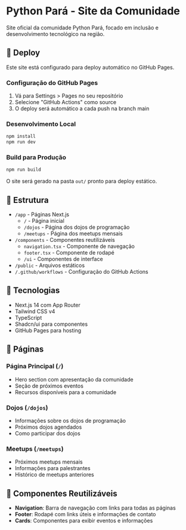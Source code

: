 # Python Pará - Site da Comunidade

Site oficial da comunidade Python Pará, focado em inclusão e desenvolvimento tecnológico na região.

## 🚀 Deploy

Este site está configurado para deploy automático no GitHub Pages.

### Configuração do GitHub Pages

1. Vá para Settings > Pages no seu repositório
2. Selecione "GitHub Actions" como source
3. O deploy será automático a cada push na branch main

### Desenvolvimento Local

```bash
npm install
npm run dev
```

### Build para Produção

```bash
npm run build
```

O site será gerado na pasta `out/` pronto para deploy estático.

## 📁 Estrutura

- `/app` - Páginas Next.js
  - `/` - Página inicial
  - `/dojos` - Página dos dojos de programação
  - `/meetups` - Página dos meetups mensais
- `/components` - Componentes reutilizáveis
  - `navigation.tsx` - Componente de navegação
  - `footer.tsx` - Componente de rodapé
  - `/ui` - Componentes de interface
- `/public` - Arquivos estáticos
- `/.github/workflows` - Configuração do GitHub Actions

## 🎨 Tecnologias

- Next.js 14 com App Router
- Tailwind CSS v4
- TypeScript
- Shadcn/ui para componentes
- GitHub Pages para hosting

## 📄 Páginas

### Página Principal (`/`)
- Hero section com apresentação da comunidade
- Seção de próximos eventos
- Recursos disponíveis para a comunidade

### Dojos (`/dojos`)
- Informações sobre os dojos de programação
- Próximos dojos agendados
- Como participar dos dojos

### Meetups (`/meetups`)
- Próximos meetups mensais
- Informações para palestrantes
- Histórico de meetups anteriores

## 🔧 Componentes Reutilizáveis

- **Navigation**: Barra de navegação com links para todas as páginas
- **Footer**: Rodapé com links úteis e informações de contato
- **Cards**: Componentes para exibir eventos e informações